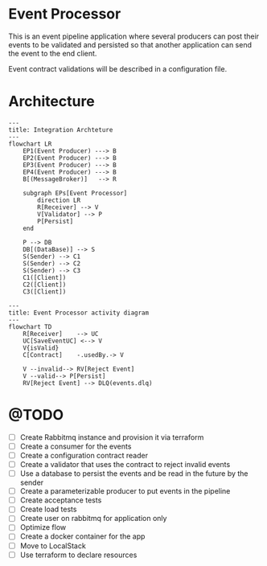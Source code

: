 # Event Processor
This is an event pipeline application
where several producers can post their events to be validated and persisted
so that another application can send the event to the end client.

Event contract validations will be described in a configuration file.

# Architecture
```mermaid
---
title: Integration Archteture
---
flowchart LR
    EP1(Event Producer) ---> B
    EP2(Event Producer) ---> B
    EP3(Event Producer) ---> B
    EP4(Event Producer) ---> B
    B[(MessageBroker)]   --> R

    subgraph EPs[Event Processor]
        direction LR
        R[Receiver] --> V
        V[Validator] --> P
        P[Persist]
    end

    P --> DB
    DB[(DataBase)] --> S
    S(Sender) --> C1
    S(Sender) --> C2
    S(Sender) --> C3
    C1([Client])
    C2([Client])
    C3([Client])
```

```mermaid
---
title: Event Processor activity diagram
---
flowchart TD
    R[Receiver]    --> UC
    UC[SaveEventUC] <--> V
    V{isValid}
    C[Contract]    -.usedBy.-> V
    
    V --invalid--> RV[Reject Event]
    V --valid--> P[Persist]
    RV[Reject Event] --> DLQ(events.dlq)
```



# @TODO
 * [ ] Create Rabbitmq instance and provision it via terraform
 * [ ] Create a consumer for the events
 * [ ] Create a configuration contract reader 
 * [ ] Create a validator that uses the contract to reject invalid events 
 * [ ] Use a database to persist the events and be read in the future by the sender 
 * [ ] Create a parameterizable producer to put events in the pipeline 
 * [ ] Create acceptance tests 
 * [ ] Create load tests 
 * [ ] Create user on rabbitmq for application only
 * [ ] Optimize flow 
 * [ ] Create a docker container for the app 
 * [ ] Move to LocalStack 
 * [ ] Use terraform to declare resources